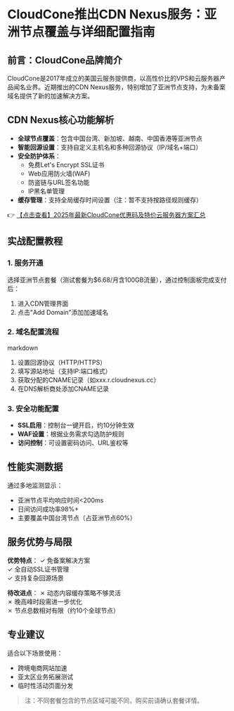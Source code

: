 # CloudCone推出CDN Nexus服务：亚洲节点覆盖与详细配置指南

## 前言：CloudCone品牌简介
CloudCone是2017年成立的美国云服务提供商，以高性价比的VPS和云服务器产品闻名业界。近期推出的CDN Nexus服务，特别增加了亚洲节点支持，为未备案域名提供了新的加速解决方案。

## CDN Nexus核心功能解析
- **全球节点覆盖**：包含中国台湾、新加坡、越南、中国香港等亚洲节点
- **智能回源设置**：支持自定义主机名和多种回源协议（IP/域名+端口）
- **安全防护体系**：
  - 免费Let's Encrypt SSL证书
  - Web应用防火墙(WAF)
  - 防盗链与URL签名功能
  - IP黑名单管理
- **缓存管理**：支持全局缓存时间设置（注：暂不支持按路径规则缓存）

👉 [【点击查看】2025年最新CloudCone优惠码及特价云服务器方案汇总](https://bit.ly/Cloudcone)

## 实战配置教程
### 1. 服务开通
选择亚洲节点套餐（测试套餐为$6.68/月含100GB流量），通过控制面板完成支付后：

1. 进入CDN管理界面
2. 点击"Add Domain"添加加速域名

### 2. 域名配置流程
markdown
1. 设置回源协议（HTTP/HTTPS）
2. 填写源站地址（支持IP:端口格式）
3. 获取分配的CNAME记录（如xxx.r.cloudnexus.cc）
4. 在DNS解析商处添加CNAME记录

### 3. 安全功能配置
- **SSL启用**：控制台一键开启，约10分钟生效
- **WAF设置**：根据业务需求勾选防护规则
- **访问控制**：可设置密码访问、URL鉴权等

## 性能实测数据
通过多地监测显示：
- 亚洲节点平均响应时间<200ms
- 日间访问成功率98%+
- 主要覆盖中国台湾节点（占亚洲节点60%）

## 服务优势与局限
**优势特点**：
✓ 免备案解决方案  
✓ 全自动SSL证书管理  
✓ 支持复杂回源场景  

**待改进点**：
✗ 动态内容缓存策略不够灵活  
✗ 晚高峰时段需进一步优化  
✗ 节点总数相对有限（约10个全球节点）

## 专业建议
适合以下场景使用：
- 跨境电商网站加速
- 亚太区业务拓展测试
- 临时性活动页面分发

> 注：不同套餐包含的节点区域可能不同，购买前请确认套餐详情。
